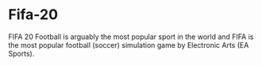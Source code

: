 # Fifa-20
FIFA 20 Football is arguably the most popular sport in the world and FIFA is the most popular football (soccer) simulation game by Electronic Arts (EA Sports).
